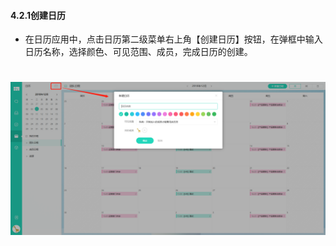 #### 4.2.1创建日历

* 在日历应用中，点击日历第二级菜单右上角【创建日历】按钮，在弹框中输入日历名称，选择颜色、可见范围、成员，完成日历的创建。

# ![](/assets/4.2.1创建日历.png)
